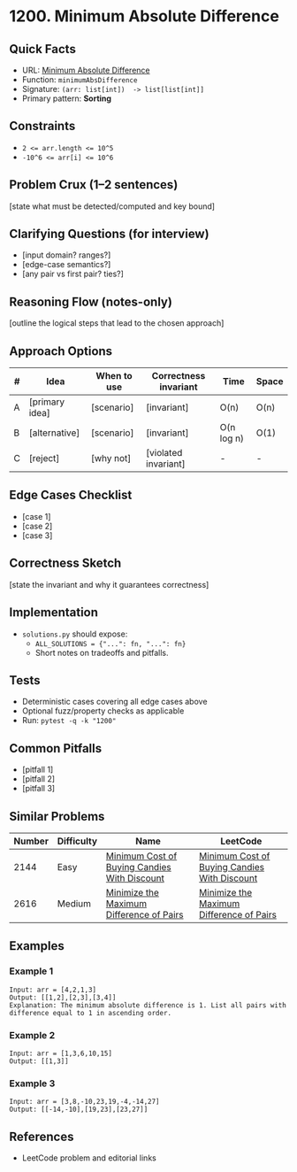 # 1200. Minimum Absolute Difference

## Quick Facts

- URL: [Minimum Absolute Difference](https://leetcode.com/problems/minimum-absolute-difference/)
- Function: `minimumAbsDifference`
- Signature: `(arr: list[int])  -> list[list[int]]`
- Primary pattern: **Sorting**

## Constraints

- `2 <= arr.length <= 10^5`
- `-10^6 <= arr[i] <= 10^6`

## Problem Crux (1–2 sentences)

[state what must be detected/computed and key bound]

## Clarifying Questions (for interview)

- [input domain? ranges?]
- [edge-case semantics?]
- [any pair vs first pair? ties?]

## Reasoning Flow (notes-only)

[outline the logical steps that lead to the chosen approach]

## Approach Options

| # | Idea | When to use | Correctness invariant | Time | Space |
|---|------|-------------|-----------------------|------|-------|
| A | [primary idea] | [scenario] | [invariant] | O(n) | O(n) |
| B | [alternative] | [scenario] | [invariant] | O(n log n) | O(1) |
| C | [reject] | [why not] | [violated invariant] | - | - |

## Edge Cases Checklist

- [case 1]
- [case 2]
- [case 3]

## Correctness Sketch

[state the invariant and why it guarantees correctness]

## Implementation

- `solutions.py` should expose:
  - `ALL_SOLUTIONS = {"...": fn, "...": fn}`
  - Short notes on tradeoffs and pitfalls.

## Tests

- Deterministic cases covering all edge cases above
- Optional fuzz/property checks as applicable
- Run: `pytest -q -k "1200"`

## Common Pitfalls

- [pitfall 1]
- [pitfall 2]
- [pitfall 3]

## Similar Problems

| Number | Difficulty | Name | LeetCode |
|---|---|---|---|
| 2144 | Easy | [Minimum Cost of Buying Candies With Discount](../2144-minimum-cost-of-buying-candies-with-discount/readme.md) | [Minimum Cost of Buying Candies With Discount](https://leetcode.com/problems/minimum-cost-of-buying-candies-with-discount/) |
| 2616 | Medium | [Minimize the Maximum Difference of Pairs](../2616-minimize-the-maximum-difference-of-pairs/readme.md) | [Minimize the Maximum Difference of Pairs](https://leetcode.com/problems/minimize-the-maximum-difference-of-pairs/) |

## Examples

### Example 1

```text
Input: arr = [4,2,1,3]
Output: [[1,2],[2,3],[3,4]]
Explanation: The minimum absolute difference is 1. List all pairs with difference equal to 1 in ascending order.
```

### Example 2

```text
Input: arr = [1,3,6,10,15]
Output: [[1,3]]
```

### Example 3

```text
Input: arr = [3,8,-10,23,19,-4,-14,27]
Output: [[-14,-10],[19,23],[23,27]]
```

## References

- LeetCode problem and editorial links
